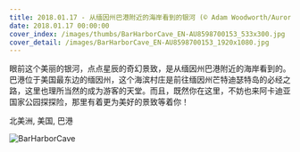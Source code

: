 ```yaml
---
title: 2018.01.17 - 从缅因州巴港附近的海岸看到的银河 (© Adam Woodworth/Aurora Photos)
date: 2018.01.17 00:00:00
cover_index: /images/thumbs/BarHarborCave_EN-AU8598700153_533x300.jpg
cover_detail: /images/BarHarborCave_EN-AU8598700153_1920x1080.jpg
---
```


眼前这个美丽的银河，点点星辰的奇幻景致，是从缅因州巴港附近的海岸看到的。巴港位于美国最东边的缅因州，这个海滨村庄是前往缅因州芒特迪瑟特岛的必经之路，这里也理所当然的成为游客的天堂。而且，既然你在这里，不妨也来阿卡迪亚国家公园探探险，那里有着更为美好的景致等着你！

北美洲, 美国, 巴港

![BarHarborCave](/images/BarHarborCave_EN-AU8598700153_1920x1080.jpg)
